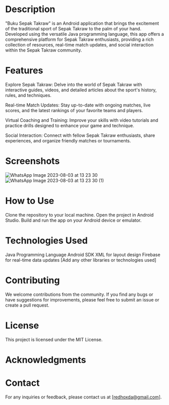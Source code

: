 # Description
"Buku Sepak Takraw" is an Android application that brings the excitement of the traditional sport of Sepak Takraw to the palm of your hand. Developed using the versatile Java programming language, this app offers a comprehensive platform for Sepak Takraw enthusiasts, providing a rich collection of resources, real-time match updates, and social interaction within the Sepak Takraw community.

# Features
Explore Sepak Takraw: Delve into the world of Sepak Takraw with interactive guides, videos, and detailed articles about the sport's history, rules, and techniques.

Real-time Match Updates: Stay up-to-date with ongoing matches, live scores, and the latest rankings of your favorite teams and players.

Virtual Coaching and Training: Improve your skills with video tutorials and practice drills designed to enhance your game and technique.

Social Interaction: Connect with fellow Sepak Takraw enthusiasts, share experiences, and organize friendly matches or tournaments.

# Screenshots
![WhatsApp Image 2023-08-03 at 13 23 30](https://github.com/redhoxd/App-SepakTakraw-SilviAryanti/assets/38489058/23a14e0e-8ba3-4a45-af0b-f894126263dd)
![WhatsApp Image 2023-08-03 at 13 23 30 (1)](https://github.com/redhoxd/App-SepakTakraw-SilviAryanti/assets/38489058/4bbdb630-adab-46e6-beb6-7c15b3e97720)

# How to Use
Clone the repository to your local machine.
Open the project in Android Studio.
Build and run the app on your Android device or emulator.

# Technologies Used
Java Programming Language
Android SDK
XML for layout design
Firebase for real-time data updates
[Add any other libraries or technologies used]
# Contributing
We welcome contributions from the community. If you find any bugs or have suggestions for improvements, please feel free to submit an issue or create a pull request.

# License
This project is licensed under the MIT License.

# Acknowledgments

# Contact
For any inquiries or feedback, please contact us at [redhoxda@gmail.com].

